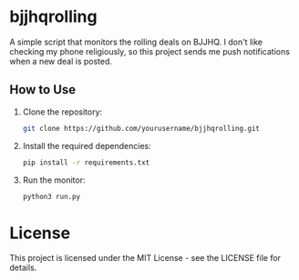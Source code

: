 # bjjhqrolling

A simple script that monitors the rolling deals on BJJHQ. I don't like checking my phone religiously, so this project sends me push notifications when a new deal is posted.

## How to Use

1. Clone the repository:
   ```bash
   git clone https://github.com/yourusername/bjjhqrolling.git
   ```

2. Install the required dependencies:
   ```bash
   pip install -r requirements.txt
   ```


3. Run the monitor:
   ```bash
   python3 run.py
   ```

# License
This project is licensed under the MIT License - see the LICENSE file for details.

